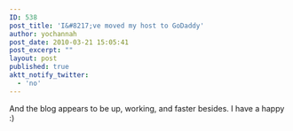 ```yaml
---
ID: 538
post_title: 'I&#8217;ve moved my host to GoDaddy'
author: yochannah
post_date: 2010-03-21 15:05:41
post_excerpt: ""
layout: post
published: true
aktt_notify_twitter:
  - 'no'
---
```

And the blog appears to be up, working, and faster besides. I have a happy :)